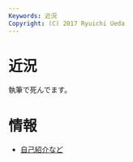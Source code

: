 ```yaml
---
Keywords: 近況
Copyright: (C) 2017 Ryuichi Ueda
---
```


# 近況

執筆で死んでます。

# 情報

* [自己紹介など](/?page=09972)
